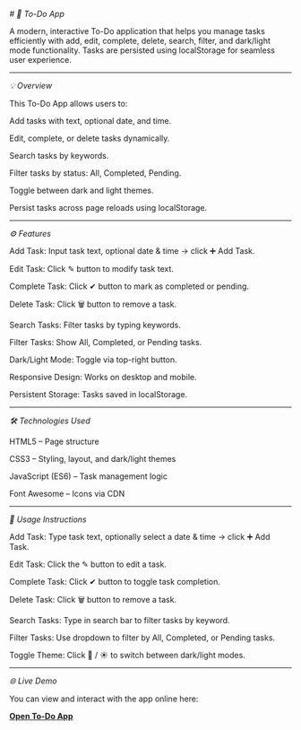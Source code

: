 *# 📝 To-Do App*

A modern, interactive To-Do application that helps you manage tasks efficiently with add, edit, complete, delete, search, filter, and dark/light mode functionality. Tasks are persisted using localStorage for seamless user experience.

---

*💡 Overview*

This To-Do App allows users to:

Add tasks with text, optional date, and time.

Edit, complete, or delete tasks dynamically.

Search tasks by keywords.

Filter tasks by status: All, Completed, Pending.

Toggle between dark and light themes.

Persist tasks across page reloads using localStorage.

---

*⚙️ Features*

Add Task: Input task text, optional date & time → click ➕ Add Task.

Edit Task: Click ✎ button to modify task text.

Complete Task: Click ✔ button to mark as completed or pending.

Delete Task: Click 🗑 button to remove a task.

Search Tasks: Filter tasks by typing keywords.

Filter Tasks: Show All, Completed, or Pending tasks.

Dark/Light Mode: Toggle via top-right button.

Responsive Design: Works on desktop and mobile.

Persistent Storage: Tasks saved in localStorage.

---

*🛠️ Technologies Used*

HTML5 – Page structure

CSS3 – Styling, layout, and dark/light themes

JavaScript (ES6) – Task management logic

Font Awesome – Icons via CDN

---

*🔧 Usage Instructions*

Add Task: Type task text, optionally select a date & time → click ➕ Add Task.

Edit Task: Click the ✎ button to edit a task.

Complete Task: Click ✔ button to toggle task completion.

Delete Task: Click 🗑 button to remove a task.

Search Tasks: Type in search bar to filter tasks by keyword.

Filter Tasks: Use dropdown to filter by All, Completed, or Pending tasks.

Toggle Theme: Click 🌙 / ☀️ to switch between dark/light modes.

---

*🌐 Live Demo*

You can view and interact with the app online here:

[**Open To-Do App**](https://your-hosted-link.com)
